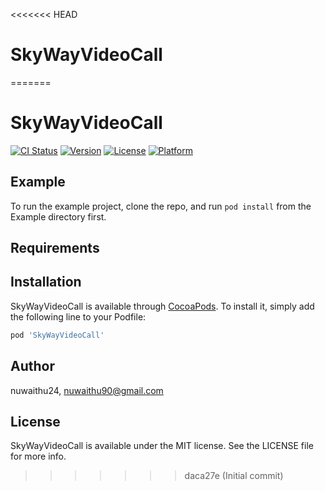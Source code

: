 <<<<<<< HEAD
# SkyWayVideoCall
=======
# SkyWayVideoCall

[![CI Status](https://img.shields.io/travis/nuwaithu24/SkyWayVideoCall.svg?style=flat)](https://travis-ci.org/nuwaithu24/SkyWayVideoCall)
[![Version](https://img.shields.io/cocoapods/v/SkyWayVideoCall.svg?style=flat)](https://cocoapods.org/pods/SkyWayVideoCall)
[![License](https://img.shields.io/cocoapods/l/SkyWayVideoCall.svg?style=flat)](https://cocoapods.org/pods/SkyWayVideoCall)
[![Platform](https://img.shields.io/cocoapods/p/SkyWayVideoCall.svg?style=flat)](https://cocoapods.org/pods/SkyWayVideoCall)

## Example

To run the example project, clone the repo, and run `pod install` from the Example directory first.

## Requirements

## Installation

SkyWayVideoCall is available through [CocoaPods](https://cocoapods.org). To install
it, simply add the following line to your Podfile:

```ruby
pod 'SkyWayVideoCall'
```

## Author

nuwaithu24, nuwaithu90@gmail.com

## License

SkyWayVideoCall is available under the MIT license. See the LICENSE file for more info.
>>>>>>> daca27e (Initial commit)

